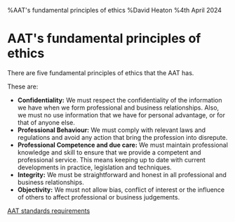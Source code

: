 %AAT's fundamental principles of ethics
%David Heaton
%4th April 2024

# AAT's fundamental principles of ethics

There are five fundamental principles of ethics that the AAT has.  

These are:  

 - **Confidentiality:** We must respect the confidentiality of the information
   we have when we form professional and business relationships. Also, we must
   no use information that we have for personal advantage, or for that of anyone
   else.
 - **Professional Behaviour:** We must comply with relevant laws and regulations
   and avoid any action that bring the profession into disrepute.
 - **Professional Competence and due care:** We must maintain professional
   knowledge and skill to ensure that we provide a competent and professional
   service. This means keeping up to date with current developments in practice,
   legislation and techniques.
 - **Integrity:** We must be straightforward and honest in all professional and
   business relationships.
 - **Objectivity:** We must not allow bias, conflict of interest or the
   influence of others to affect professional or business judgements.

[AAT standards requirements](https://www.aat.org.uk/membership/standards-requirements)
